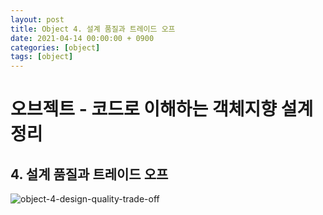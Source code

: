 ```yaml
---
layout: post
title: Object 4. 설계 품질과 트레이드 오프
date: 2021-04-14 00:00:00 + 0900
categories: [object]
tags: [object]
---
```

# 오브젝트 - 코드로 이해하는 객체지향 설계 정리
## 4. 설계 품질과 트레이드 오프
![object-4-design-quality-trade-off](https://user-images.githubusercontent.com/13375810/114575553-3fe64000-9cb5-11eb-88d0-9394df5b83cc.png)
